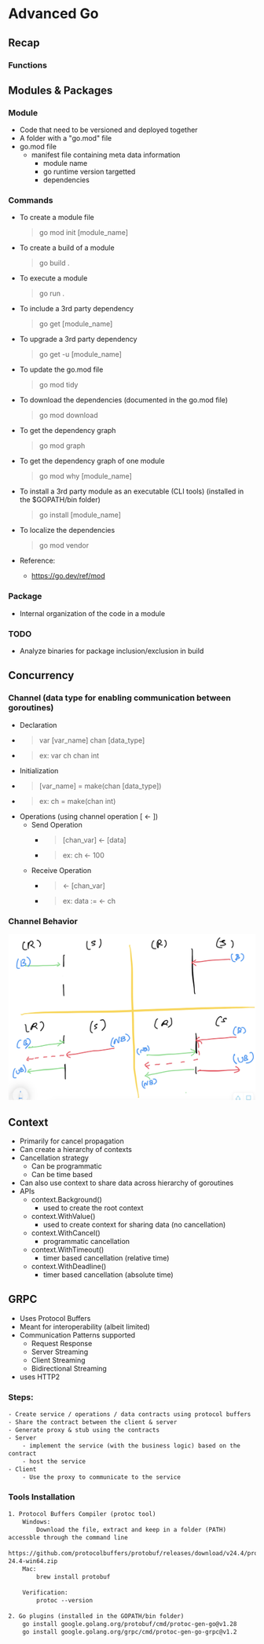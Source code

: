 # Advanced Go

## Recap

### Functions

## Modules & Packages

### Module
- Code that need to be versioned and deployed together
- A folder with a "go.mod" file
- go.mod file
    - manifest file containing meta data information
        - module name
        - go runtime version targetted
        - dependencies
### Commands
- To create a module file
    > go mod init [module_name]
- To create a build of a module
    > go build .
- To execute a module
    > go run .
- To include a 3rd party dependency
    > go get [module_name]
- To upgrade a 3rd party dependency
    > go get -u [module_name]
- To update the go.mod file 
    > go mod tidy
- To download the dependencies (documented in the go.mod file)
    > go mod download
- To get the dependency graph
    > go mod graph
- To get the dependency graph of one module
    > go mod why [module_name]
- To install a 3rd party module as an executable (CLI tools) (installed in the $GOPATH/bin folder)
    > go install [module_name]
- To localize the dependencies
    > go mod vendor

- Reference:
    - https://go.dev/ref/mod
### Package
- Internal organization of the code in a module

### TODO
- Analyze binaries for package inclusion/exclusion in build

## Concurrency
### Channel (data type for enabling communication between goroutines)
- Declaration
- > var [var_name] chan [data_type]
- > ex: var ch chan int
- Initialization
- > [var_name] = make(chan [data_type])
- > ex: ch = make(chan int)
- Operations (using channel operation [ <- ])
    - Send Operation
        - > [chan_var] <- [data]
        - > ex: ch <- 100
    - Receive Operation
        - > <- [chan_var]
        - > ex: data := <- ch
### Channel Behavior
![image](./images/channel-behavior.png)

## Context
- Primarily for cancel propagation
- Can create a hierarchy of contexts
- Cancellation strategy
    - Can be programmatic
    - Can be time based
- Can also use context to share data across hierarchy of goroutines
- APIs
    - context.Background() 
        - used to create the root context
    - context.WithValue() 
        - used to create context for sharing data (no cancellation)
    - context.WithCancel()
        - programmatic cancellation
    - context.WithTimeout()
        - timer based cancellation (relative time)
    - context.WithDeadline()
        - timer based cancellation (absolute time)

## GRPC
- Uses Protocol Buffers
- Meant for interoperability (albeit limited)
- Communication Patterns supported
    - Request Response
    - Server Streaming
    - Client Streaming
    - Bidirectional Streaming
- uses HTTP2
### Steps: 
    - Create service / operations / data contracts using protocol buffers
    - Share the contract between the client & server
    - Generate proxy & stub using the contracts
    - Server
        - implement the service (with the business logic) based on the contract
        - host the service
    - Client
        - Use the proxy to communicate to the service


### Tools Installation 
    1. Protocol Buffers Compiler (protoc tool)
        Windows:
            Download the file, extract and keep in a folder (PATH) accessble through the command line
            https://github.com/protocolbuffers/protobuf/releases/download/v24.4/protoc-24.4-win64.zip
        Mac:
            brew install protobuf

        Verification:
            protoc --version

    2. Go plugins (installed in the GOPATH/bin folder)
        go install google.golang.org/protobuf/cmd/protoc-gen-go@v1.28
        go install google.golang.org/grpc/cmd/protoc-gen-go-grpc@v1.2